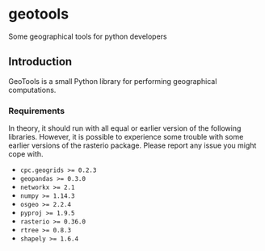 # geotools
Some geographical tools for python developers

## Introduction
GeoTools is a small Python library for performing geographical computations.

### Requirements
In theory, it should run with all equal or earlier version of the following libraries. However, it is possible to experience some trouble with some earlier versions of the rasterio package. Please report any issue you might cope with.

* ``` cpc.geogrids >= 0.2.3 ```
* ``` geopandas >= 0.3.0 ```
* ``` networkx >= 2.1 ```
* ``` numpy >= 1.14.3 ```
* ``` osgeo >= 2.2.4 ```
* ``` pyproj >= 1.9.5 ```
* ``` rasterio >= 0.36.0 ```
* ``` rtree >= 0.8.3 ```
* ``` shapely >= 1.6.4 ```
